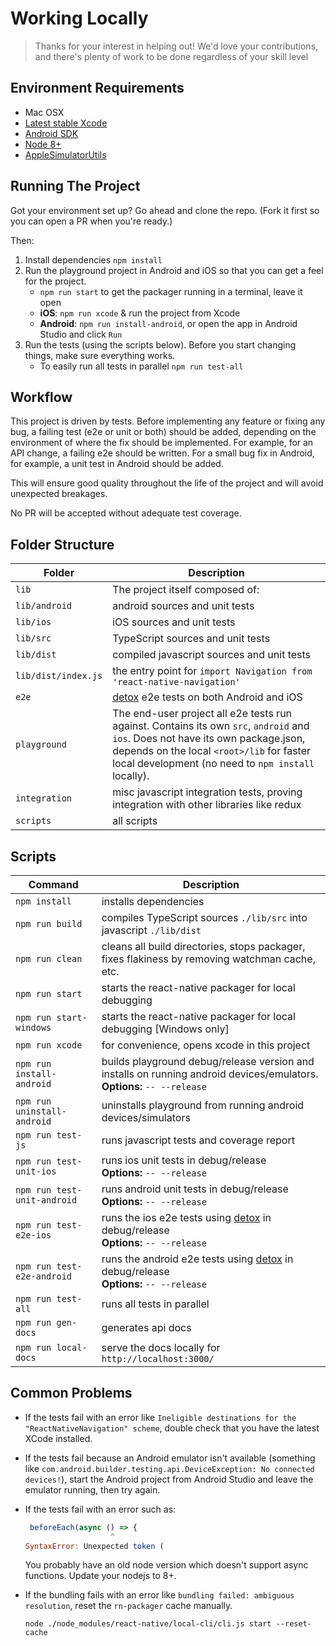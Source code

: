 # Working Locally

> Thanks for your interest in helping out! We'd love your contributions, and there's plenty of work to be done regardless of your skill level

## Environment Requirements

* Mac OSX
* [Latest stable Xcode](https://developer.apple.com/xcode/)
* [Android SDK](https://developer.android.com/studio/index.html)
* [Node 8+](https://nodejs.org/en/)
* [AppleSimulatorUtils](https://github.com/wix/AppleSimulatorUtils)

## Running The Project

Got your environment set up? Go ahead and clone the repo. (Fork it first so you can open a PR when you're ready.)

Then:

1. Install dependencies `npm install`
2. Run the playground project in Android and iOS so that you can get a feel for the project.
    - `npm run start` to get the packager running in a terminal, leave it open
    - **iOS**: `npm run xcode` & run the project from Xcode
    - **Android**: `npm run install-android`, or open the app in Android Studio and click `Run`
3. Run the tests (using the scripts below). Before you start changing things, make sure everything works.
	- To easily run all tests in parallel `npm run test-all`


## Workflow
This project is driven by tests. Before implementing any feature or fixing any bug, a failing test (e2e or unit or both) should be added, depending on the environment of where the fix should be implemented. For example, for an API change, a failing e2e should be written. For a small bug fix in Android, for example, a unit test in Android should be added.

This will ensure good quality throughout the life of the project and will avoid unexpected breakages.

No PR will be accepted without adequate test coverage.

## Folder Structure

| Folder | Description |
| ------ | ----------- |
| `lib` | The project itself composed of: |
| `lib/android` | android sources and unit tests |
| `lib/ios` | iOS sources and unit tests |
| `lib/src` | TypeScript sources and unit tests |
| `lib/dist` | compiled javascript sources and unit tests |
| `lib/dist/index.js` | the entry point for `import Navigation from 'react-native-navigation'` |
| `e2e` | [detox](https://github.com/wix/detox) e2e tests on both Android and iOS |
| `playground` | The end-user project all e2e tests run against. Contains its own `src`, `android` and `ios`. Does not have its own package.json, depends on the local `<root>/lib` for faster local development (no need to `npm install` locally). |
| `integration` | misc javascript integration tests, proving integration with other libraries like redux |
| `scripts` | all scripts |

## Scripts

| Command | Description |
| ------- | ----------- |
| `npm install` | installs dependencies |
| `npm run build` | compiles TypeScript sources `./lib/src` into javascript `./lib/dist` |
| `npm run clean` | cleans all build directories, stops packager, fixes flakiness by removing watchman cache, etc. |
| `npm run start` | starts the react-native packager for local debugging |
| `npm run start-windows` | starts the react-native packager for local debugging [Windows only] |
| `npm run xcode` | for convenience, opens xcode in this project |
| `npm run install-android`  |  builds playground debug/release version and installs on running android devices/emulators. <br> **Options:** `-- --release` |
| `npm run uninstall-android` | uninstalls playground from running android devices/simulators |
| `npm run test-js` | runs javascript tests and coverage report |
| `npm run test-unit-ios` | runs ios unit tests in debug/release <br> **Options:** `-- --release` |
| `npm run test-unit-android` | runs android unit tests in debug/release <br> **Options:** `-- --release` |
| `npm run test-e2e-ios` | runs the ios e2e tests using [detox](https://github.com/wix/detox) in debug/release <br> **Options:** `-- --release`|
| `npm run test-e2e-android` | runs the android e2e tests using [detox](https://github.com/wix/detox) in debug/release <br> **Options:** `-- --release` |
| `npm run test-all` | runs all tests in parallel |
| `npm run gen-docs` | generates api docs |
| `npm run local-docs` | serve the docs locally for `http://localhost:3000/` |

## Common Problems

* If the tests fail with an error like `Ineligible destinations for the "ReactNativeNavigation" scheme`, double check that you have the latest XCode installed.
* If the tests fail because an Android emulator isn't available (something like `com.android.builder.testing.api.DeviceException: No connected devices!`), start the Android project from Android Studio and leave the emulator running, then try again.
* If the tests fail with an error such as:
		
	```js
	 beforeEach(async () => {
	                   ^
	SyntaxError: Unexpected token (
	```
		
	You probably have an old node version which doesn't support async functions. Update your nodejs to 8+.
* If the bundling fails with an error like `bundling failed: ambiguous resolution`, reset the `rn-packager` cache manually.
	```
	node ./node_modules/react-native/local-cli/cli.js start --reset-cache
	```

